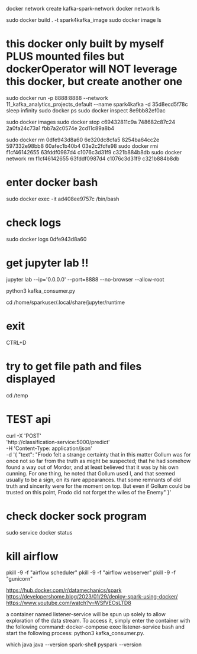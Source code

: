 docker network create kafka-spark-network
docker network ls

sudo docker build . -t spark4kafka_image
sudo docker image ls
# this docker only built by myself PLUS mounted files but dockerOperator will NOT leverage this docker, but create another one
sudo docker run -p 8888:8888 --network 11_kafka_analytics_projects_default --name spark4kafka -d 35d8ecd5f78c sleep infinity
sudo docker ps
sudo docker inspect 8e9bb82ef0ac

sudo docker images
sudo docker stop c69432811c9a 748682c87c24 2a0fa24c73a1 fbb7a2c0574e 2cd11c89a8b4

sudo docker rm 0dfe943d8a60 6e320dc8cfa5 8254ba64cc2e 597332e98bb8 60afec1b40b4 03e2c2fdfe98
sudo docker rmi f1cf46142655 63fddf0987d4 c1076c3d31f9 c321b884b8db
sudo docker network rm f1cf46142655 63fddf0987d4 c1076c3d31f9 c321b884b8db

# enter docker bash
sudo docker exec -it ad408ee9757c /bin/bash
# check logs 
sudo docker logs 0dfe943d8a60
# get jupyter lab  !!
jupyter lab --ip='0.0.0.0' --port=8888 --no-browser --allow-root


python3 kafka_consumer.py

cd /home/sparkuser/.local/share/jupyter/runtime
# exit 
CTRL+D
# try to get file path and files displayed
cd /temp

# TEST api
curl -X 'POST' \
  'http://classification-service:5000/predict' \
  -H 'Content-Type: application/json' \
  -d '{
  "text": "Frodo felt a  strange certainty that in this matter Gollum was for once  not so far from the truth as might be suspected; that he had somehow found a  way out of Mordor, and at least believed that it was by his own cunning. For   one thing,  he noted  that Gollum used  I, and that  seemed usually to be  a   sign, on its rare appearances. that some remnants of old truth and sincerity  were  for  the moment on top. But even  if Gollum  could  be trusted on this  point, Frodo did not forget the wiles  of the  Enemy"
}'

# check docker sock program 
sudo service docker status

# kill airflow 
pkill -9 -f "airflow scheduler" 
pkill -9 -f "airflow webserver" 
pkill -9 -f "gunicorn"


https://hub.docker.com/r/datamechanics/spark
https://developershome.blog/2023/01/29/deploy-spark-using-docker/
https://www.youtube.com/watch?v=WSfVEOsLTD8


a container named listener-service will be spun up solely to allow exploration of the data stream. To access it, simply enter the container with the following command: 
docker-compose exec listener-service bash
and start the following process: 
python3 kafka_consumer.py.

which java
java --version
spark-shell
pyspark --version
